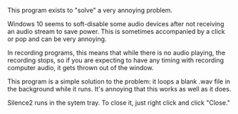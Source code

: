 This program exists to "solve" a very annoying problem. 

Windows 10 seems to soft-disable some audio devices after not receiving an audio stream to save power. This is sometimes accompanied by a click or pop and can be very annoying.  

In recording programs, this means that while there is no audio playing, the recording stops, so if you are expecting to have any timing with recording computer audio, it gets thrown out of the window.

This program is a simple solution to the problem: it loops a blank .wav file in the background while it runs.  It's annoying that this works as well as it does.

Silence2 runs in the sytem tray. To close it, just right click and click "Close."